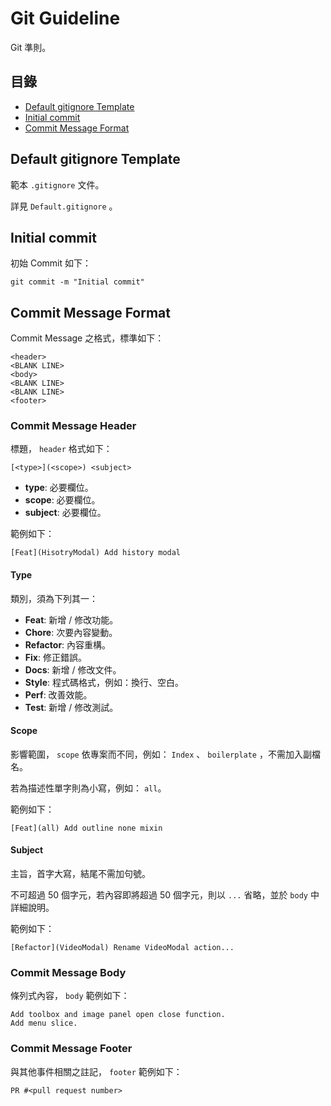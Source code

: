 # Git Guideline

Git 準則。

## 目錄
* [Default gitignore Template](#default-gitignore-template)
* [Initial commit](#initial-commit)
* [Commit Message Format](#commit-message-format)

## Default gitignore Template

範本 `.gitignore` 文件。

詳見 `Default.gitignore` 。

## Initial commit

初始 Commit 如下：

```
git commit -m "Initial commit"
```

## Commit Message Format

Commit Message 之格式，標準如下：

```
<header>
<BLANK LINE>
<body>
<BLANK LINE>
<BLANK LINE>
<footer>
```

### Commit Message Header

標題， `header` 格式如下：

```
[<type>](<scope>) <subject>
```

- **type**: 必要欄位。
- **scope**: 必要欄位。
- **subject**: 必要欄位。

範例如下：

```
[Feat](HisotryModal) Add history modal
```

#### Type

類別，須為下列其一：

- **Feat**: 新增 / 修改功能。
- **Chore**: 次要內容變動。
- **Refactor**: 內容重構。
- **Fix**: 修正錯誤。
- **Docs**: 新增 / 修改文件。
- **Style**: 程式碼格式，例如：換行、空白。
- **Perf**: 改善效能。
- **Test**: 新增 / 修改測試。

#### Scope

影響範圍， `scope` 依專案而不同，例如： `Index` 、 `boilerplate` ，不需加入副檔名。

若為描述性單字則為小寫，例如： `all`。

範例如下：

```
[Feat](all) Add outline none mixin
```

#### Subject

主旨，首字大寫，結尾不需加句號。

不可超過 50 個字元，若內容即將超過 50 個字元，則以 `...` 省略，並於 `body` 中詳細說明。

範例如下：

```
[Refactor](VideoModal) Rename VideoModal action...
```

### Commit Message Body

條列式內容， `body` 範例如下：

```
Add toolbox and image panel open close function.
Add menu slice.
```

### Commit Message Footer

與其他事件相關之註記， `footer` 範例如下：

```
PR #<pull request number>
```